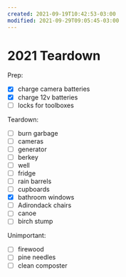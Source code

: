 ```yaml
---
created: 2021-09-19T10:42:53-03:00
modified: 2021-09-29T09:05:45-03:00
---
```


# 2021 Teardown

Prep:
- [x] charge camera batteries
- [x] charge 12v batteries
- [ ] locks for toolboxes

Teardown:
- [ ] burn garbage 
- [ ] cameras
- [ ] generator
- [ ] berkey
- [ ] well
- [ ] fridge
- [ ] rain barrels
- [ ] cupboards
- [x] bathroom windows
- [ ] Adirondack chairs
- [ ] canoe
- [ ] birch stump

Unimportant:
- [ ] firewood
- [ ] pine needles
- [ ] clean composter
